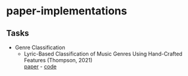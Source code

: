 # paper-implementations

<h2>Tasks</h2>
<ul>
  <li>Genre Classification
    <ul>
      <li>Lyric-Based Classification of Music Genres Using Hand-Crafted Features (Thompson, 2021)</li>
      <a href="https://reinventionjournal.org/index.php/reinvention/article/view/705/659">paper</a> - <a href="./genre-classification/lyric-based-classification-of-music-genres-using-h.ipynb">code</a>
    </ul>
  </li>
</ul>
